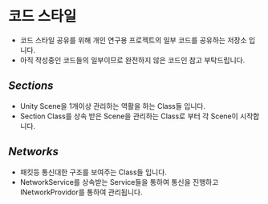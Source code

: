 코드 스타일
========
* 코드 스타일 공유를 위해 개인 연구용 프로젝트의 일부 코드를 공유하는 저장소 입니다.
* 아직 작성중인 코드들의 일부이므로 완전하지 않은 코드인 참고 부탁드립니다.

*Sections*
--
* Unity Scene을 1개이상 관리하는 역활을 하는 Class들 입니다.
* Section Class를 상속 받은 Scene을 관리하는 Class로 부터 각 Scene이 시작합니다.

*Networks*
--
* 패킷등 통신대한 구조를 보여주는 Class들 입니다.
* NetworkService를 상속받는 Service들을 통하여 통신을 진행하고 INetworkProvidor를 통하여 관리됩니다.
  

